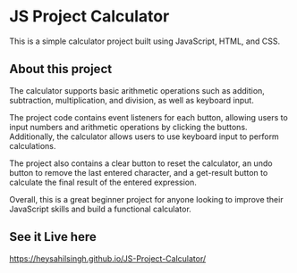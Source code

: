 # JS Project Calculator
This is a simple calculator project built using JavaScript, HTML, and CSS.

## About this project

The calculator supports basic arithmetic operations such as addition, subtraction, multiplication, and division, as well as keyboard input.

The project code contains event listeners for each button, allowing users to input numbers and arithmetic operations by clicking the buttons. Additionally, the calculator allows users to use keyboard input to perform calculations.

The project also contains a clear button to reset the calculator, an undo button to remove the last entered character, and a get-result button to calculate the final result of the entered expression.

Overall, this is a great beginner project for anyone looking to improve their JavaScript skills and build a functional calculator.

## See it Live here
https://heysahilsingh.github.io/JS-Project-Calculator/
